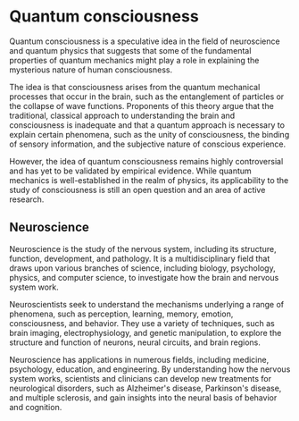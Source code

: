 # Quantum consciousness
Quantum consciousness is a speculative idea in the field of neuroscience and quantum physics that suggests that some of the fundamental properties of quantum mechanics might play a role in explaining the mysterious nature of human consciousness.

The idea is that consciousness arises from the quantum mechanical processes that occur in the brain, such as the entanglement of particles or the collapse of wave functions. Proponents of this theory argue that the traditional, classical approach to understanding the brain and consciousness is inadequate and that a quantum approach is necessary to explain certain phenomena, such as the unity of consciousness, the binding of sensory information, and the subjective nature of conscious experience.

However, the idea of quantum consciousness remains highly controversial and has yet to be validated by empirical evidence. While quantum mechanics is well-established in the realm of physics, its applicability to the study of consciousness is still an open question and an area of active research.

## Neuroscience
Neuroscience is the study of the nervous system, including its structure, function, development, and pathology. It is a multidisciplinary field that draws upon various branches of science, including biology, psychology, physics, and computer science, to investigate how the brain and nervous system work.

Neuroscientists seek to understand the mechanisms underlying a range of phenomena, such as perception, learning, memory, emotion, consciousness, and behavior. They use a variety of techniques, such as brain imaging, electrophysiology, and genetic manipulation, to explore the structure and function of neurons, neural circuits, and brain regions.

Neuroscience has applications in numerous fields, including medicine, psychology, education, and engineering. By understanding how the nervous system works, scientists and clinicians can develop new treatments for neurological disorders, such as Alzheimer's disease, Parkinson's disease, and multiple sclerosis, and gain insights into the neural basis of behavior and cognition.
